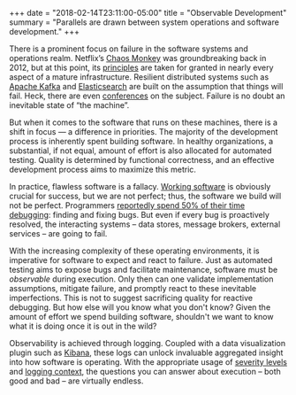 +++
date = "2018-02-14T23:11:00-05:00"
title = "Observable Development"
summary = "Parallels are drawn between system operations and software development."
+++

There is a prominent focus on failure in the software systems and operations realm. Netflix’s [Chaos Monkey](https://netflix.github.io/chaosmonkey/) was groundbreaking back in 2012, but at this point, its [principles](http://principlesofchaos.org/) are taken for granted in nearly every aspect of a mature infrastructure. Resilient distributed systems such as [Apache Kafka](https://kafka.apache.org/) and [Elasticsearch](https://www.elastic.co/products/elasticsearch) are built on the assumption that things will fail. Heck, there are even [conferences](https://uptime.events/) on the subject. Failure is no doubt an inevitable state of “the machine”.

But when it comes to the software that runs on these machines, there is a shift in focus — a difference in priorities. The majority of the development process is inherently spent building software. In healthy organizations, a substantial, if not equal, amount of effort is also allocated for automated testing. Quality is determined by functional correctness, and an effective development process aims to maximize this metric.

In practice, flawless software is a fallacy. [Working software](http://agilemanifesto.org/principles.html) is obviously crucial for success, but we are not perfect; thus, the software we build will not be perfect. Programmers [reportedly spend 50% of their time debugging](https://www.roguewave.com/company/news/2013/university-of-cambridge-reverse-debugging-study): finding and fixing bugs. But even if every bug is proactively resolved, the interacting systems – data stores, message brokers, external services – are going to fail.

With the increasing complexity of these operating environments, it is imperative for software to expect and react to failure. Just as automated testing aims to expose bugs and facilitate maintenance, software must be *observable* during execution. Only then can one validate implementation assumptions, mitigate failure, and promptly react to these inevitable imperfections. This is not to suggest sacrificing quality for reactive debugging. But how else will you know what you don't know? Given the amount of effort we spend building software, shouldn't we want to know what it is doing once it is out in the wild?

Observability is achieved through logging. Coupled with a data visualization plugin such as [Kibana](https://www.elastic.co/products/kibana), these logs can unlock invaluable aggregated insight into how software is operating. With the appropriate usage of [severity levels](https://en.wikipedia.org/wiki/Syslog#Severity_level) and [logging context](https://www.loggly.com/blog/logging-tips-for-power-users-contextual-logging/), the questions you can answer about execution – both good and bad – are virtually endless.
